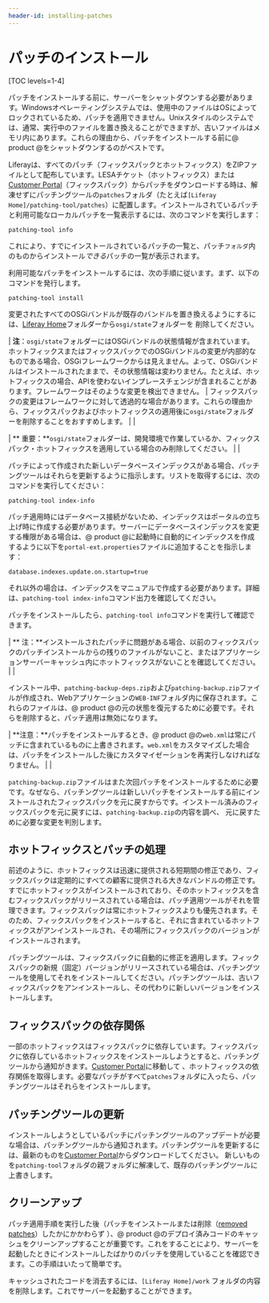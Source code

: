```yaml
---
header-id: installing-patches
---
```


# パッチのインストール

[TOC levels=1-4]

パッチをインストールする前に、サーバーをシャットダウンする必要があります。Windowsオペレーティングシステムでは、使用中のファイルはOSによってロックされているため、パッチを適用できません。Unixスタイルのシステムでは、通常、実行中のファイルを置き換えることができますが、古いファイルはメモリ内にあります。これらの理由から、パッチをインストールする前に@ product @をシャットダウンするのがベストです。



Liferayは、すべてのパッチ（フィックスパックとホットフィックス）をZIPファイルとして配布しています。LESAチケット（ホットフィックス）または[Customer Portal](https://web.liferay.com/group/customer)（フィックスパック）からパッチをダウンロードする時は、解凍せずにパッチングツールの`patches`フォルダ（たとえば`[Liferay Home]/patching-tool/patches`）に配置します。インストールされているパッチと利用可能なローカルパッチを一覧表示するには、次のコマンドを実行します：

    patching-tool info

これにより、すでにインストールされているパッチの一覧と、パッチ`フォルダ`内のものからインストール*できる*パッチの一覧が表示されます。



利用可能なパッチをインストールするには、次の手順に従います。まず、以下のコマンドを発行します。

    patching-tool install

変更されたすべてのOSGiバンドルが既存のバンドルを置き換えるようにするには、[Liferay Home](/docs/7-1/deploy/-/knowledge_base/d/installing-liferay#liferay-home)フォルダーから`osgi/state`フォルダーを 削除してください。

| **注**：`osgi/state`フォルダーにはOSGiバンドルの状態情報が含まれています。ホットフィックスまたはフィックスパックでのOSGiバンドルの変更が内部的なものである場合、OSGiフレームワークからは見えません。よって、OSGiバンドルはインストールされたままで、その状態情報は変わりません。たとえば、ホットフィックスの場合、APIを使わないインプレースチェンジが含まれることがあります。フレームワークはそのような変更を検出できません。
| フィックスパックの変更はフレームワークに対して透過的な場合があります。これらの理由から、フィックスパックおよびホットフィックスの適用後に`osgi/state`フォルダーを削除することをおすすめします。
| 
| 

| ** 重要：**`osgi/state`フォルダーは、開発環境で作業しているか、フィックスパック・ホットフィックスを適用している場合のみ削除してください。
| 
| 

パッチによって作成された新しいデータベースインデックスがある場合、パッチングツールはそれらを更新するように指示します。リストを取得するには、次のコマンドを実行してください：


    patching-tool index-info

パッチ適用時にはデータベース接続がないため、インデックスはポータルの立ち上げ時に作成する必要があります。サーバーにデータベースインデックスを変更する権限がある場合は、@ product @に起動時に自動的にインデックスを作成するように以下を`portal-ext.properties`ファイルに追加することを指示します：

    database.indexes.update.on.startup=true

それ以外の場合は、インデックスをマニュアルで作成する必要があります。詳細は、`patching-tool index-info`コマンド出力を確認してください。



パッチをインストールしたら、`patching-tool info`コマンドを実行して確認できます。



| ** 注：**インストールされたパッチに問題がある場合、以前のフィックスパックのパッチインストールからの残りのファイルがないこと、またはアプリケーションサーバーキャッシュ内にホットフィックスがないことを確認してください。
| 
| 

インストール中、`patching-backup-deps.zip`および`patching-backup.zip`ファイルが作成され、Webアプリケーションの`WEB-INF`フォルダ内に保存されます。これらのファイルは、@ product @の元の状態を復元するために必要です。それらを削除すると、パッチ適用は無効になります。

| **注意：**パッチをインストールするとき、@ product @の`web.xml`は常にパッチに含まれているものに上書きされます。`web.xml`をカスタマイズした場合は、パッチをインストールした後にカスタマイゼーションを再実行しなければなりません。
| 
| 

`patching-backup.zip`ファイルはまた次回パッチをインストールするために必要です。なぜなら、パッチングツールは新しいパッチをインストールする前にインストールされたフィックスパックを元に戻すからです。インストール済みのフィックスパックを元に戻すには、`patching-backup.zip`の内容を調べ、 元に戻すために必要な変更を判別します。

## ホットフィックスとパッチの処理

前述のように、ホットフィックスは迅速に提供される短期間の修正であり、フィックスパックは定期的にすべての顧客に提供される大きなバンドルの修正です。すでにホットフィックスがインストールされており、そのホットフィックスを含むフィックスパックがリリースされている場合は、パッチ適用ツールがそれを管理できます。フィックスパックは常にホットフィックスよりも優先されます。そのため、フィックスパックをインストールすると、それに含まれているホットフィックスがアンインストールされ、その場所にフィックスパックのバージョンがインストールされます。



パッチングツールは、フィックスパックに自動的に修正を適用します。フィックスパックの新規（固定）バージョンがリリースされている場合は、パッチングツールを使用してそれをインストールしてください。パッチングツールは、古いフィックスパックをアンインストールし、その代わりに新しいバージョンをインストールします。

## フィックスパックの依存関係

一部のホットフィックスはフィックスパックに依存しています。フィックスパックに依存しているホットフィックスをインストールしようとすると、パッチングツールから通知がきます。[Customer Portal](https://web.liferay.com/group/customer/dxp/downloads/7-1)に移動して 、ホットフィックスの依存関係を取得します。必要なパッチがすべて`patches`フォルダに入ったら、パッチングツールはそれらをインストールします。

## パッチングツールの更新

インストールしようとしているパッチにパッチングツールのアップデートが必要な場合は、パッチングツールから通知されます。パッチングツールを更新するには、最新のものを[Customer Portal](https://web.liferay.com/group/customer/dxp/downloads/7-1/patching-tool)からダウンロードしてください。
新しいものを`patching-tool`フォルダの親フォルダに解凍して、既存のパッチングツールに上書きします。

## クリーンアップ

パッチ適用手順を実行した後（パッチをインストールまたは削除（[removed patches](/docs/7-1/deploy/-/knowledge_base/d/working-with-patches#uninstalling-patches)）したかにかかわらず ）、@ product @のデプロイ済みコードのキャッシュをクリーンアップすることが重要です。これをすることにより、サーバーを起動したときにインストールしたばかりのパッチを使用していることを確認できます。この手順はいたって簡単です。

キャッシュされたコードを消去するには、`[Liferay Home]/work` フォルダの内容を削除します。これでサーバーを起動することができます。
